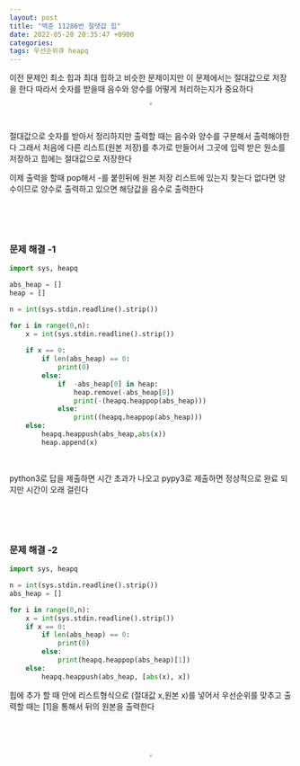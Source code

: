 ```yaml
---
layout: post
title: "백준 11286번 절댓값 힙"
date: 2022-05-28 20:35:47 +0900
categories:
tags: 우선순위큐 heapq
---
```


이전 문제인 최소 힙과 최대 힙하고 비슷한 문제이지만 이 문제에서는 절대값으로 저장을 한다 따라서 숫자를 받을때 음수와 양수를 어떻게 처리하는지가 중요하다

<center>
<img src="https://user-images.githubusercontent.com/80758613/170832917-2f1029d9-b859-4015-a961-551532dca5cb.png" style="zoom:30%;">
</center>

&nbsp;

절대값으로 숫자를 받아서 정리하지만 출력할 때는 음수와 양수를 구분해서 출력해야한다 그래서 처음에 다른 리스트(원본 저장)를 추가로 만들어서 그곳에 입력 받은 원소를 저장하고 힙에는 절대값으로 저장한다

이제 출력을 할때 pop해서 -를 붙힌뒤에 원본 저장 리스트에 있는지 찾는다 없다면 양수이므로 양수로 출력하고 있으면 해당값을 음수로 출력한다

&nbsp;

&nbsp;

### 문제 해결 -1

``` python
import sys, heapq

abs_heap = []
heap = []

n = int(sys.stdin.readline().strip())

for i in range(0,n):
    x = int(sys.stdin.readline().strip())
    
    if x == 0:
        if len(abs_heap) == 0:
            print(0)
        else:
            if  -abs_heap[0] in heap:
                heap.remove(-abs_heap[0])
                print(-(heapq.heappop(abs_heap)))
            else:
                print((heapq.heappop(abs_heap)))
    else:
        heapq.heappush(abs_heap,abs(x))
        heap.append(x)
```

&nbsp;

python3로 답을 제출하면 시간 초과가 나오고 pypy3로 제출하면 정상적으로 완료 되지만 시간이 오래 걸린다

&nbsp;

&nbsp;

### 문제 해결 -2

```python
import sys, heapq

n = int(sys.stdin.readline().strip())
abs_heap = []

for i in range(0,n):
    x = int(sys.stdin.readline().strip())
    if x == 0:
        if len(abs_heap) == 0:
            print(0)
        else:
            print(heapq.heappop(abs_heap)[1])
    else:
        heapq.heappush(abs_heap, [abs(x), x])

```

힙에 추가 할 때 안에 리스트형식으로 (절대값 x,원본 x)를 넣어서 우선순위를 맞추고 출력할 때는 [1]을 통해서 뒤의 원본을 출력한다

&nbsp;

&nbsp;

<center>
<img src="https://user-images.githubusercontent.com/80758613/170833357-13cc3da3-6610-4bc1-9bc3-7193157ee6ca.png" style="zoom:30%;">
</center>

